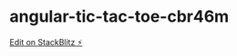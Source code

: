 # angular-tic-tac-toe-cbr46m

[Edit on StackBlitz ⚡️](https://stackblitz.com/edit/angular-tic-tac-toe-cbr46m)